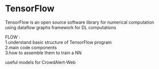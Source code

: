 # TensorFlow
TensorFlow is an open source software library for numerical computation using dataflow graphs
framework for DL computations


FLOW : <br/>
1.understand basic structure of TensorFlow program <br/>
2.main code components <br/>
3.how to assemble them to train a NN <br/>



useful models for CrowdAlert-Web 
